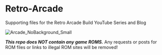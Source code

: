 # Retro-Arcade
Supporting files for the Retro Arcade Build YouTube Series and Blog

![Arcade_NoBackground_Small](https://user-images.githubusercontent.com/55962781/162970385-5afbf766-9c5b-4977-962b-d0c367123df3.png)

***This repo does NOT contain any game ROMS.*** Any requests or posts for ROM files or links to illegal ROM sites will be removed!

